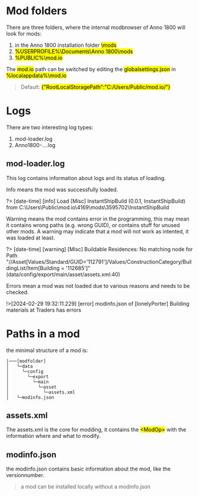 # Mod folders

There are three folders, where the internal modbrowser of Anno 1800 will look for mods:
1. in the Anno 1800 installation folder <mark>\mods</mark>
2. <mark>%USERPROFILE%\Documents\Anno 1800\mods</mark>
3. <mark>%PUBLIC%\mod.io</mark>

The <mark>mod.io</mark> path can be switched by editing the <mark>globalsettings.json</mark> in <mark>%localappdata%\mod.io</mark>

> Default: <mark>{"RootLocalStoragePath":"C:/Users/Public/mod.io/"}</mark>

# Logs

There are two interesting log types:

1. mod-loader.log
2. Anno1800-....log

## mod-loader.log

This log contains information about logs and its status of loading.

Info means the mod was successfully loaded.

?> [date-time] [info] Load [Misc] InstantShipBuild (0.0.1, InstantShipBuild) from C:\Users\Public\mod.io\4169\mods\3595702\InstantShipBuild

Warning means the mod contains error in the programming, this may mean it contains wrong paths (e.g. wrong GUID), or contains stuff for unused other mods. A warning may indicate that a mod will not work as intented, it was loaded at least.

?> [date-time] [warning] [Misc] Buildable Residences: No matching node for Path "//Asset[Values/Standard/GUID='112791']/Values/ConstructionCategory/BuildingList/Item[Building = '112685']" (data/config/export/main/asset/assets.xml:40)

Errors mean a mod was not loaded due to various reasons and needs to be checked.

!>[2024-02-29 19:32:11.229] [error] modinfo.json of [lonelyPorter] Building materials at Traders has errors

# Paths in a mod

the minimal structure of a mod is:
```
|───[modfolder]
│   └─data
│     └─config
│       └─export
│         └─main
│           └─asset
│             └─assets.xml
│   └─modinfo.json
```

## assets.xml

The assets.xml is the core for modding, it contains the <mark>\<ModOp></mark> with the information where and what to modify.

## modinfo.json

the modinfo.json contains basic information about the mod, like the versionnumber.
>a mod can be installed locally without a modinfo.json